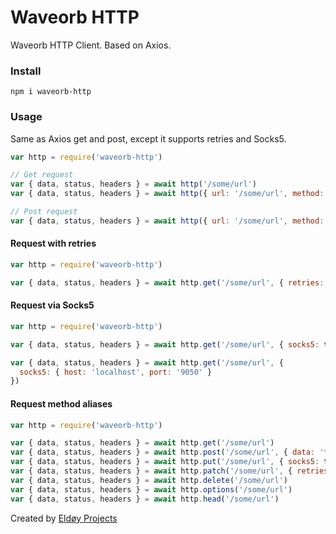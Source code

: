# Waveorb HTTP

Waveorb HTTP Client. Based on Axios.

### Install

```
npm i waveorb-http
```

### Usage

Same as Axios get and post, except it supports retries and Socks5.

```js
var http = require('waveorb-http')

// Get request
var { data, status, headers } = await http('/some/url')
var { data, status, headers } = await http({ url: '/some/url', method: 'get' })

// Post request
var { data, status, headers } = await http({ url: '/some/url', method: 'post' })
```

#### Request with retries
```js
var http = require('waveorb-http')

var { data, status, headers } = await http.get('/some/url', { retries: 3 })
```

#### Request via Socks5
```js
var http = require('waveorb-http')

var { data, status, headers } = await http.get('/some/url', { socks5: true })

var { data, status, headers } = await http.get('/some/url', {
  socks5: { host: 'localhost', port: '9050' }
})
```

#### Request method aliases
```js
var http = require('waveorb-http')

var { data, status, headers } = await http.get('/some/url')
var { data, status, headers } = await http.post('/some/url', { data: 'test' })
var { data, status, headers } = await http.put('/some/url', { socks5: true, data: 'test' })
var { data, status, headers } = await http.patch('/some/url', { retries: 3 })
var { data, status, headers } = await http.delete('/some/url')
var { data, status, headers } = await http.options('/some/url')
var { data, status, headers } = await http.head('/some/url')
```

Created by [Eldøy Projects](https://eldoy.com)
